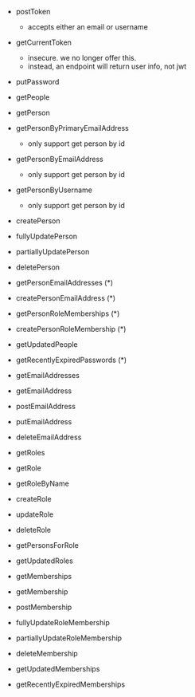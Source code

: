 - postToken
  - accepts either an email or username
- getCurrentToken
  - insecure. we no longer offer this.
  - instead, an endpoint will return user info, not jwt

- putPassword

- getPeople
- getPerson

- getPersonByPrimaryEmailAddress
  - only support get person by id
- getPersonByEmailAddress
  - only support get person by id
- getPersonByUsername
  - only support get person by id

- createPerson
- fullyUpdatePerson
- partiallyUpdatePerson
- deletePerson
- getPersonEmailAddresses (*)
- createPersonEmailAddress (*)
- getPersonRoleMemberships (*)
- createPersonRoleMembership (*)
- getUpdatedPeople
- getRecentlyExpiredPasswords (*)

- getEmailAddresses
- getEmailAddress
- postEmailAddress
- putEmailAddress
- deleteEmailAddress

- getRoles
- getRole
- getRoleByName
- createRole
- updateRole
- deleteRole
- getPersonsForRole
- getUpdatedRoles

- getMemberships
- getMembership
- postMembership
- fullyUpdateRoleMembership
- partiallyUpdateRoleMembership
- deleteMembership
- getUpdatedMemberships
- getRecentlyExpiredMemberships
